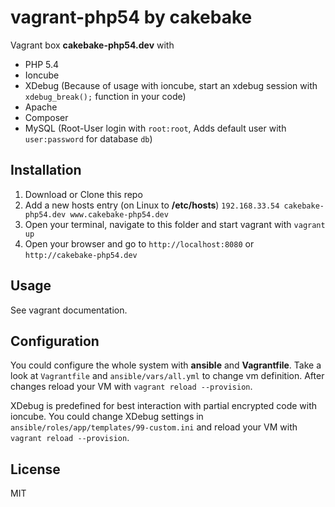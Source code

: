 vagrant-php54 by cakebake
=========================

Vagrant box **cakebake-php54.dev** with

-	PHP 5.4
-	Ioncube
-	XDebug (Because of usage with ioncube, start an xdebug session with `xdebug_break();` function in your code)
-	Apache
-	Composer
-	MySQL (Root-User login with `root:root`, Adds default user with `user:password` for database `db`\)

Installation
------------

1.	Download or Clone this repo
2.	Add a new hosts entry (on Linux to **/etc/hosts**) `192.168.33.54 cakebake-php54.dev www.cakebake-php54.dev`
3.	Open your terminal, navigate to this folder and start vagrant with `vagrant up`
4.	Open your browser and go to `http://localhost:8080` or `http://cakebake-php54.dev`

Usage
-----

See vagrant documentation.

Configuration
-------------

You could configure the whole system with **ansible** and **Vagrantfile**. Take a look at `Vagrantfile` and `ansible/vars/all.yml` to change vm definition. After changes reload your VM with `vagrant reload --provision`.

XDebug is predefined for best interaction with partial encrypted code with ioncube. You could change XDebug settings in `ansible/roles/app/templates/99-custom.ini` and reload your VM with `vagrant reload --provision`.

License
-------

MIT
